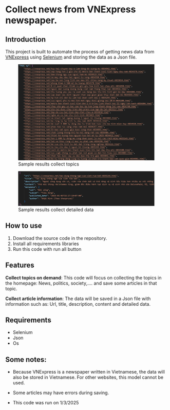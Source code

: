 # Collect news from VNExpress newspaper.
## Introduction
This project is built to automate the process of getting news data from [VNExpress](https://vnexpress.net/) using [Selenium](https://www.selenium.dev/) and storing the data as a Json file.

<p align="center">
  <figure>
    <img src="https://github.com/SaikySu/Collect_and_classify_news/blob/main/Data_Image/example1.png?raw=true" width="800">
    <figcaption>Sample results collect topics</figcaption>
  </figure>
  <figure>
    <img src="https://github.com/SaikySu/Collect_and_classify_news/blob/main/Data_Image/example2.png?raw=true" width="800">
    <figcaption>Sample results collect detailed data</figcaption>
  </figure>
</p>


## How to use
1. Download the source code in the repository.
2. Install all requirements libraries
3. Run this code with run all button

## Features
**Collect topics on demand**: This code will focus on collecting the topics in the homepage: News, politics, society,.... and save some articles in that topic.

**Collect article information**: The data will be saved in a Json file with information such as: Url, title, description, content and detailed data.

## Requirements
* Selenium
* Json
* Os

## Some notes:
* Because VNExpress is a newspaper written in Vietnamese, the data will also be stored in Vietnamese. For other websites, this model cannot be used.

* Some articles may have errors during saving.

* This code was run on 1/3/2025
